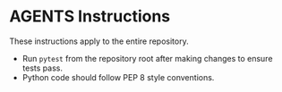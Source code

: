 # AGENTS Instructions

These instructions apply to the entire repository.

- Run `pytest` from the repository root after making changes to ensure tests pass.
- Python code should follow PEP 8 style conventions.

